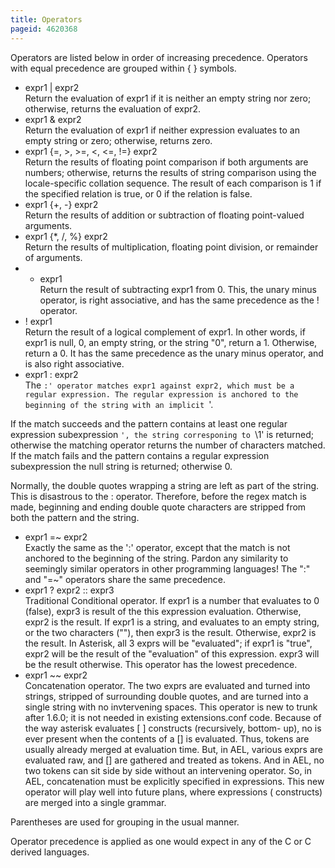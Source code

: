```yaml
---
title: Operators
pageid: 4620368
---
```


Operators are listed below in order of increasing precedence. Operators with equal precedence are grouped within { } symbols.

* expr1 | expr2  
 Return the evaluation of expr1 if it is neither an empty string nor zero; otherwise, returns the evaluation of expr2.
* expr1 & expr2  
 Return the evaluation of expr1 if neither expression evaluates to an empty string or zero; otherwise, returns zero.
* expr1 {=, >, >=, <, <=, !=} expr2  
 Return the results of floating point comparison if both arguments are numbers; otherwise, returns the results of string comparison using the locale-specific collation sequence. The result of each comparison is 1 if the specified relation is true, or 0 if the relation is false.
* expr1 {+, -} expr2  
 Return the results of addition or subtraction of floating point-valued arguments.
* expr1 {\*, /, %} expr2  
 Return the results of multiplication, floating point division, or remainder of arguments.
* - expr1  
 Return the result of subtracting expr1 from 0. This, the unary minus operator, is right associative, and has the same precedence as the ! operator.
* ! expr1  
 Return the result of a logical complement of expr1. In other words, if expr1 is null, 0, an empty string, or the string "0", return a 1. Otherwise, return a 0. It has the same precedence as the unary minus operator, and is also right associative.
* expr1 : expr2  
 The `:' operator matches expr1 against expr2, which must be a regular expression. The regular expression is anchored to the beginning of the string with an implicit `'.

If the match succeeds and the pattern contains at least one regular expression subexpression `', the string corresponing to `\1' is returned; otherwise the matching operator returns the number of characters matched. If the match fails and the pattern contains a regular expression subexpression the null string is returned; otherwise 0.

Normally, the double quotes wrapping a string are left as part of the string. This is disastrous to the : operator. Therefore, before the regex match is made, beginning and ending double quote characters are stripped from both the pattern and the string.

* expr1 =~ expr2  
 Exactly the same as the ':' operator, except that the match is not anchored to the beginning of the string. Pardon any similarity to seemingly similar operators in other programming languages! The ":" and "=~" operators share the same precedence.
* expr1 ? expr2 :: expr3  
 Traditional Conditional operator. If expr1 is a number that evaluates to 0 (false), expr3 is result of the this expression evaluation. Otherwise, expr2 is the result. If expr1 is a string, and evaluates to an empty string, or the two characters (""), then expr3 is the result. Otherwise, expr2 is the result. In Asterisk, all 3 exprs will be "evaluated"; if expr1 is "true", expr2 will be the result of the "evaluation" of this expression. expr3 will be the result otherwise. This operator has the lowest precedence.
* expr1 ~~ expr2  
 Concatenation operator. The two exprs are evaluated and turned into strings, stripped of surrounding double quotes, and are turned into a single string with no invtervening spaces. This operator is new to trunk after 1.6.0; it is not needed in existing extensions.conf code. Because of the way asterisk evaluates [ ] constructs (recursively, bottom- up), no is ever present when the contents of a [] is evaluated. Thus, tokens are usually already merged at evaluation time. But, in AEL, various exprs are evaluated raw, and [] are gathered and treated as tokens. And in AEL, no two tokens can sit side by side without an intervening operator. So, in AEL, concatenation must be explicitly specified in expressions. This new operator will play well into future plans, where expressions ( constructs) are merged into a single grammar.

Parentheses are used for grouping in the usual manner.

Operator precedence is applied as one would expect in any of the C or C derived languages.

